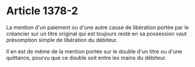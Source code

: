 # Article 1378-2

La mention d'un paiement ou d'une autre cause de libération portée par le créancier sur un titre original qui est toujours resté en sa possession vaut présomption simple de libération du débiteur.

Il en est de même de la mention portée sur le double d'un titre ou d'une quittance, pourvu que ce double soit entre les mains du débiteur.
